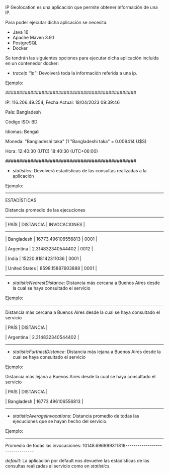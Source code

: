 IP Geolocation es una aplicación que permite obtener información de una IP.

Para poder ejecutar dicha aplicación se necesita:
* Java 16
* Apache Maven 3.9.1
* PostgreSQL
* Docker

Se tendrán las siguientes opciones para ejecutar dicha aplicación incluída en un contenedor docker:
* *traceip “ip”*: Devolverá toda la información referida a una ip.

Ejemplo:

###############################################

IP: 116.206.49.254, Fecha Actual: 18/04/2023 09:39:46

País: Bangladesh

Código ISO: BD

Idiomas:  Bengali

Moneda: "Bangladeshi taka" (1 "Bangladeshi taka" = 0.009414 U$S)

Hora: 12:40:30 (UTC) 18:40:30 (UTC+06:00) 

###############################################


* *statistics*: Devolverá estadísticas de las consultas realizadas a la aplicación

Ejemplo:
 
--------------------------------
 
 ESTADÍSTICAS         
 
 Distancia promedio de las ejecuciones         

--------------------------------

| PAÍS       | DISTANCIA | INVOCACIONES |

--------------------------------

| Bangladesh | 16773.496106556813 | 0001 |

| Argentina  | 2.314832340544402 | 0012 |

| India      | 15220.818142311036 | 0001 |

| United States | 8598.15887603888 | 0001 |

--------------------------------

* *statisticNearestDistance*: Distancia más cercana a Buenos Aires desde la cual se haya consultado el servicio

Ejemplo:

--------------------------------

Distancia más cercana a Buenos Aires desde la cual se haya consultado el servicio 

| PAÍS       | DISTANCIA |

| Argentina  | 2.314832340544402 |

--------------------------------

* *statisticFurthestDistance*: Distancia más lejana a Buenos Aires desde la cual se haya consultado el servicio

Ejemplo:

Distancia más lejana a Buenos Aires desde la cual se haya consultado el servicio 

| PAÍS       | DISTANCIA |

| Bangladesh | 16773.496106556813 |

--------------------------------

* *statisticAverageInvocations*: Distancia promedio de todas las ejecuciones que se hayan hecho del servicio. 

Ejemplo:

--------------------------------

Promedio de todas las invocaciones: 10148.696989311818--------------------------------

*default*: La aplicación por default nos devuelve las estadísticas de las consultas realizadas al servicio como en *statistics*.

